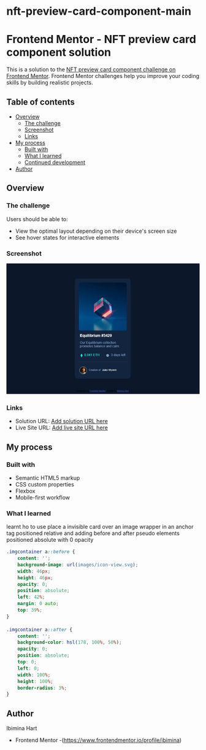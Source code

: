 # nft-preview-card-component-main
# Frontend Mentor - NFT preview card component solution

This is a solution to the [NFT preview card component challenge on Frontend Mentor](https://www.frontendmentor.io/challenges/nft-preview-card-component-SbdUL_w0U). Frontend Mentor challenges help you improve your coding skills by building realistic projects. 

## Table of contents

- [Overview](#overview)
  - [The challenge](#the-challenge)
  - [Screenshot](#screenshot)
  - [Links](#links)
- [My process](#my-process)
  - [Built with](#built-with)
  - [What I learned](#what-i-learned)
  - [Continued development](#continued-development)
- [Author](#author)



## Overview

### The challenge

Users should be able to:

- View the optimal layout depending on their device's screen size
- See hover states for interactive elements

### Screenshot

![This is an image](design/screenshot.jpeg)


### Links

- Solution URL: [Add solution URL here](https://your-solution-url.com)
- Live Site URL: [Add live site URL here](https://your-live-site-url.com)

## My process

### Built with

- Semantic HTML5 markup
- CSS custom properties
- Flexbox
- Mobile-first workflow


### What I learned

learnt ho to use place a invisible card over an image wrapper in an anchor tag positioned relative and adding before and after pseudo elements positioned absolute with 0 opacity

```css
.imgcontainer a::before {
    content: '';
    background-image: url(images/icon-view.svg);
    width: 46px;
    height: 46px;
    opacity: 0;
    position: absolute;
    left: 42%;
    margin: 0 auto;
    top: 39%;
}

.imgcontainer a::after {
    content: '';
    background-color: hsl(178, 100%, 50%);
    opacity: 0;
    position: absolute;
    top: 0;
    left: 0;
    width: 100%;
    height: 100%;
    border-radius: 3%;
}
```


## Author

Ibimina Hart
- Frontend Mentor -(https://www.frontendmentor.io/profile/ibimina)


